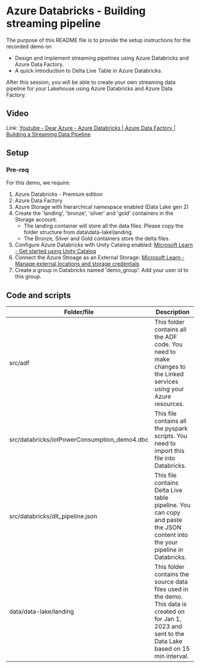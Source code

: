 # Azure Databricks - Building streaming pipeline
The purpose of this README file is to provide the setup instructions for the recorded demo on

   * Design and implement streaming pipelines using Azure Databricks and Azure Data Factory.
   * A quick introduction to Delta Live Table in Azure Databricks.

After this session, you will be able to create your own streaming data pipeline for your Lakehouse using Azure Databricks and Azure Data Factory.

## Video
Link: [Youtube - Dear Azure - Azure Databricks | Azure Data Factory | Building a Streaming Data Pipeline](https://youtu.be/R8Sd2_75Fi8?list=PLd5EI5E5dBo5Pj2v10QN_orpbY7QBYQxF) 

## Setup
### Pre-req
For this demo, we require: 
1. Azure Databricks - Premium edition
1. Azure Data Factory
1. Azure Storage with hierarchical namespace enabled (Data Lake gen 2)
1. Create the 'landing', 'bronze', 'silver' and 'gold' containers in the Storage account.
    - The landing container will store all the data files. Please copy the folder structure from data\data-lake\landing\.
    - The Bronze, Silver and Gold containers store the delta files. 
1. Configure Azure Databricks with Unity Catalog enabled: [Microsoft Learn - Get started using Unity Catalog](https://learn.microsoft.com/en-us/azure/databricks/data-governance/unity-catalog/get-started)
1. Connect the Azure Stroage as an External Storage: [Microsoft Learn - Manage external locations and storage credentials](https://learn.microsoft.com/en-us/azure/databricks/data-governance/unity-catalog/manage-external-locations-and-credentials)
1. Create a group in Databricks named 'demo_group'. Add your user id to this group.

## Code and scripts
| Folder/file | Description |
| --- | --- |
| src/adf | This folder contains all the ADF code. You need to make changes to the Linked services using your Azure resources. | 
| src/databricks/iotPowerConsumption_demo4.dbc | This file contains all the pyspark scripts. You need to import this file into Databricks. |
| src/databricks/dlt_pipeline.json | This file contains Delta Live table pipeline. You can copy and paste the JSON content into the your pipeline in Databricks. |
| data/data-lake/landing | This folder contains the source data files used in the demo. This data is created on for Jan 1, 2023 and sent to the Data Lake based on 15 min interval. |
